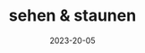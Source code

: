 ---
title: sehen & staunen
date: 2023-20-05

type: landing

sections:
  - block: markdown
    content:
      title:
      subtitle:
      text: |-
        <html lang="en" dir="ltr"> <head> <meta charset="utf-8"> <title>Masonry Image Gallery with Lightbox | CodingNepal</title> <link rel="stylesheet" href="style.css"> <meta name="viewport" content="width=device-width, initial-scale=1.0"> <link rel="stylesheet" href="https://unicons.iconscout.com/release/v4.0.0/css/line.css"> <script src="script.js" defer></script> </head> <body> <h1></h1> <div class="lightbox"> <div class="wrapper"> <header> <div class="details"> <i class=""></i> <span></span> </div> <div class="buttons"><i class="close-icon uil uil-times"></i></div> </header> <div class="preview-img"> <div class="img"><img src="" alt="preview-img"></div> </div> </div> </div> <section class="gallery"> <ul class="images">
        <li class="img"><img src="images/img-1.jpg" alt="img"></li>
        <li class="img"><img src="images/img-2.jpg" alt="img"></li>
        <li class="img"><img src="images/img-3.jpg" alt="img"></li>
        <li class="img"><img src="images/img-4.jpg" alt="img"></li>
        <li class="img"><img src="images/img-5.jpg" alt="img"></li>
        <li class="img"><img src="images/img-6.jpg" alt="img"></li>
        <li class="img"><img src="images/img-7.jpg" alt="img"></li>
        <li class="img"><img src="images/img-8.jpg" alt="img"></li>
        <li class="img"><img src="images/img-9.jpg" alt="img"></li>
        <li class="img"><img src="images/img-10.jpg" alt="img"></li>
        <li class="img"><img src="images/img-11.jpg" alt="img"></li>
        <li class="img"><img src="images/img-12.jpg" alt="img"></li>
        <li class="img"><img src="images/img-13.jpg" alt="img"></li> </ul> </section> </body> </html>
    design:
      columns: '1'
---